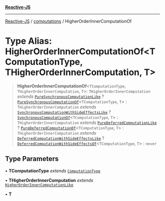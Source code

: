 [**Reactive-JS**](../../README.md)

***

[Reactive-JS](../../README.md) / [computations](../README.md) / HigherOrderInnerComputationOf

# Type Alias: HigherOrderInnerComputationOf\<TComputationType, THigherOrderInnerComputation, T\>

> **HigherOrderInnerComputationOf**\<`TComputationType`, `THigherOrderInnerComputation`, `T`\>: `THigherOrderInnerComputation` *extends* [`PureSynchronousComputationLike`](../interfaces/PureSynchronousComputationLike.md) ? [`PureSynchronousComputationOf`](PureSynchronousComputationOf.md)\<`TComputationType`, `T`\> : `THigherOrderInnerComputation` *extends* [`SynchronousComputationWithSideEffectsLike`](../interfaces/SynchronousComputationWithSideEffectsLike.md) ? [`SynchronousComputationOf`](SynchronousComputationOf.md)\<`TComputationType`, `T`\> : `THigherOrderInnerComputation` *extends* [`PureDeferredComputationLike`](../interfaces/PureDeferredComputationLike.md) ? [`PureDeferredComputationOf`](PureDeferredComputationOf.md)\<`TComputationType`, `T`\> : `THigherOrderInnerComputation` *extends* [`DeferredComputationWithSideEffectsLike`](../interfaces/DeferredComputationWithSideEffectsLike.md) ? [`DeferredComputationWithSideEffectsOf`](DeferredComputationWithSideEffectsOf.md)\<`TComputationType`, `T`\> : `never`

## Type Parameters

• **TComputationType** *extends* [`ComputationType`](ComputationType.md)

• **THigherOrderInnerComputation** *extends* [`HigherOrderInnerComputationLike`](HigherOrderInnerComputationLike.md)

• **T**
